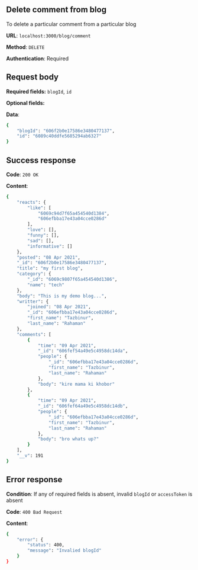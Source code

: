 ## Delete comment from blog
To delete a particular comment from a particular blog

**URL**: `localhost:3000/blog/comment`

**Method**: `DELETE`

**Authentication**: Required

## Request body
**Required fields:** `blogId`, `id`

**Optional fields:**

**Data**:
```bash
{
    "blogId": "606f2b0e17586e3480477137",
    "id": "6089c40ddfe5685294ab6327"
}
```

## Success response
**Code**: `200 OK`

**Content**:
```bash
{
    "reacts": {
        "like": [
            "6069c94d7f65a454540d1384",
            "606efbba17e43a04cce0286d"
        ],
        "love": [],
        "funny": [],
        "sad": [],
        "informative": []
    },
    "posted": "08 Apr 2021",
    "_id": "606f2b0e17586e3480477137",
    "title": "my first blog",
    "category": {
        "_id": "6069c9807f65a454540d1386",
        "name": "tech"
    },
    "body": "This is my demo blog...",
    "writter": {
        "joined": "08 Apr 2021",
        "_id": "606efbba17e43a04cce0286d",
        "first_name": "Tazbinur",
        "last_name": "Rahaman"
    },
    "comments": [
        {
            "time": "09 Apr 2021",
            "_id": "606fef54a49e5c4958dc14da",
            "people": {
                "_id": "606efbba17e43a04cce0286d",
                "first_name": "Tazbinur",
                "last_name": "Rahaman"
            },
            "body": "kire mama ki khobor"
        },
        {
            "time": "09 Apr 2021",
            "_id": "606fef64a49e5c4958dc14db",
            "people": {
                "_id": "606efbba17e43a04cce0286d",
                "first_name": "Tazbinur",
                "last_name": "Rahaman"
            },
            "body": "bro whats up?"
        }
    ],
    "__v": 191
}
```

## Error response
**Condition**: If any of required fields is absent, invalid `blogId` or `accessToken` is absent

**Code**: `400 Bad Request`

**Content**:
```bash
{
    "error": {
        "status": 400,
        "message": "Invalied blogId"
    }
}
```
